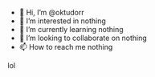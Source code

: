 - 👋 Hi, I’m @oktudorr
- 👀 I’m interested in nothing
- 🌱 I’m currently learning nothing
- 💞️ I’m looking to collaborate on nothing
- 📫 How to reach me nothing

lol
